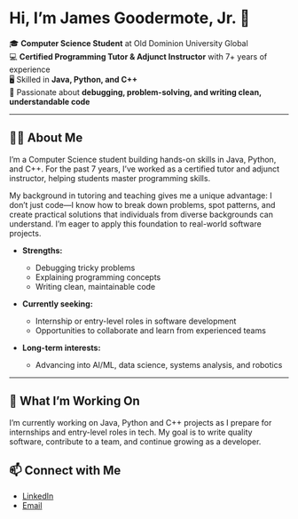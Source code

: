 # Hi, I’m James Goodermote, Jr. 👋

🎓 **Computer Science Student** at Old Dominion University Global  
💻 **Certified Programming Tutor & Adjunct Instructor** with 7+ years of experience  
🖥️ Skilled in **Java, Python, and C++**  
🔎 Passionate about **debugging, problem-solving, and writing clean, understandable code**

---

## 🧑‍🏫 About Me

I’m a Computer Science student building hands-on skills in Java, Python, and C++. For the past 7 years, I’ve worked as a certified tutor and adjunct instructor, helping students master programming skills.

My background in tutoring and teaching gives me a unique advantage: I don’t just code—I know how to break down problems, spot patterns, and create practical solutions that individuals from diverse backgrounds can understand. I’m eager to apply this foundation to real-world software projects.

- **Strengths:**  
  - Debugging tricky problems  
  - Explaining programming concepts  
  - Writing clean, maintainable code

- **Currently seeking:**  
  - Internship or entry-level roles in software development  
  - Opportunities to collaborate and learn from experienced teams

- **Long-term interests:**  
  - Advancing into AI/ML, data science, systems analysis, and robotics

---

## 🌱 What I’m Working On

I’m currently working on Java, Python and C++ projects as I prepare for internships and entry-level roles in tech. My goal is to write quality software, contribute to a team, and continue growing as a developer.

## 📫 Connect with Me
- [LinkedIn](https://www.linkedin.com/in/jamesgoodermotejr)
- [Email](mailto:james.goodermotejr@gmail.com)
